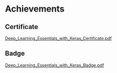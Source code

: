 

# Achievements
## Certificate
[Deep_Learning_Essentials_with_Keras_Certificate.pdf](https://prod-files-secure.s3.us-west-2.amazonaws.com/03e82b26-cccb-4906-bb56-adabcbdc0655/f5cf1405-8a02-49a4-beb6-3d50b033ba6e/Deep_Learning_Essentials_with_Keras_Certificate.pdf?X-Amz-Algorithm=AWS4-HMAC-SHA256&X-Amz-Content-Sha256=UNSIGNED-PAYLOAD&X-Amz-Credential=ASIAZI2LB466QNWXFSFN%2F20250201%2Fus-west-2%2Fs3%2Faws4_request&X-Amz-Date=20250201T191034Z&X-Amz-Expires=3600&X-Amz-Security-Token=IQoJb3JpZ2luX2VjEM7%2F%2F%2F%2F%2F%2F%2F%2F%2F%2FwEaCXVzLXdlc3QtMiJHMEUCIHCyN0Lgx96b%2Bl0pzIjhBYjv9TjZDJ5fCkCd9kGDQjLOAiEAlUA%2FY0Vn%2FS%2FRTAq%2FeyNnYC91RCIX0ShcJFFjFE3UOwsqiAQI1%2F%2F%2F%2F%2F%2F%2F%2F%2F%2F%2FARAAGgw2Mzc0MjMxODM4MDUiDGj%2FGUaH7bTNHcfscyrcA4kEZ6ZwQ4m8U9NWsjk1%2F0Vu9gA3mIx1hgPPSAdLxddZSPamKILlEuMQW4d3%2BcwjmunPOwXzcZNYLwD1oSry6%2Fk%2BSliIyYj%2BcCu1rUeuNcVELIShp41R0Hp6lJgYQ9zJ2ACY4qBO6O4ir9xu3EgzIax4nmKWp6ekxYZfy9elauwxqD3BaFO4GIVHmYenWT3LwBTq9Ia3i7lxDjnCdKEE9Wt6mPT9sdrTTvqnZoF%2FbwvXtQy6J8Vc1XyUReNH%2BrKbdS5hrlQrg6RjOvMbpAerEl3fH%2BpI57gRm7vskJdfSbLO6g%2FaCcIhNoPSHmCC41Zwadj3N%2BRCA8v%2BTzjs41khuYjjJFpRt8bPNu%2BAH2MWBJM435gAlN8bryyZ2HYKYRRODbCOD1T383T7LRUIMb0b1mk2%2BUqgmWZxNCQb%2Bv9zst1es4q%2FtKNaBa1LnOZd0CCcakOeIqwTbMfx8ic6yUTmk7J8HeBinNv5Ggt9EEPUyofoLJ%2FXJ%2BupcMSHzTc6c%2BkSWy7FRfwU8KWR%2FFHKlDy10RxcjrUcIr%2FyzHy3MuxoEOpiEwGsNIkKZ31fm%2FA3QJ65OxtK%2FQdkMxWE7R6ItC4E4CUQ9zUvqX29Y3fn1xEnG3KQZC%2FETZFp8bbd80X2MKDK%2BLwGOqUBLczPj09dnLvxaML99FVBb8I9IP7Lr030Z8KROdD%2F%2F2%2FE6WDsBZ%2B9axPjMIbhmHi6maxfLfc7wYTyXD94vT73tF9Mi3QKVnA4OTQ5LK8e7mSzrpdk8f2TpeCMMvWBweSkGksTXGFEUcY93c20dASb0oY%2F%2FiTvG4%2FGCzuejOnuFGkLl5L3CZt6%2BCVrCuzEj2dCzlcJSgRWRyK%2FdZt1pQireyem2Uq4&X-Amz-Signature=2feeb6cd46e5240c8ac60e3c0009e83b09a618bfdf1cf4e8546436ff19262f30&X-Amz-SignedHeaders=host&x-id=GetObject)
## Badge
[Deep_Learning_Essentials_with_Keras_Badge.pdf](https://prod-files-secure.s3.us-west-2.amazonaws.com/03e82b26-cccb-4906-bb56-adabcbdc0655/5c209097-6d96-477f-a031-edc11aa6225f/Deep_Learning_Essentials_with_Keras_Badge.pdf?X-Amz-Algorithm=AWS4-HMAC-SHA256&X-Amz-Content-Sha256=UNSIGNED-PAYLOAD&X-Amz-Credential=ASIAZI2LB466QNWXFSFN%2F20250201%2Fus-west-2%2Fs3%2Faws4_request&X-Amz-Date=20250201T191034Z&X-Amz-Expires=3600&X-Amz-Security-Token=IQoJb3JpZ2luX2VjEM7%2F%2F%2F%2F%2F%2F%2F%2F%2F%2FwEaCXVzLXdlc3QtMiJHMEUCIHCyN0Lgx96b%2Bl0pzIjhBYjv9TjZDJ5fCkCd9kGDQjLOAiEAlUA%2FY0Vn%2FS%2FRTAq%2FeyNnYC91RCIX0ShcJFFjFE3UOwsqiAQI1%2F%2F%2F%2F%2F%2F%2F%2F%2F%2F%2FARAAGgw2Mzc0MjMxODM4MDUiDGj%2FGUaH7bTNHcfscyrcA4kEZ6ZwQ4m8U9NWsjk1%2F0Vu9gA3mIx1hgPPSAdLxddZSPamKILlEuMQW4d3%2BcwjmunPOwXzcZNYLwD1oSry6%2Fk%2BSliIyYj%2BcCu1rUeuNcVELIShp41R0Hp6lJgYQ9zJ2ACY4qBO6O4ir9xu3EgzIax4nmKWp6ekxYZfy9elauwxqD3BaFO4GIVHmYenWT3LwBTq9Ia3i7lxDjnCdKEE9Wt6mPT9sdrTTvqnZoF%2FbwvXtQy6J8Vc1XyUReNH%2BrKbdS5hrlQrg6RjOvMbpAerEl3fH%2BpI57gRm7vskJdfSbLO6g%2FaCcIhNoPSHmCC41Zwadj3N%2BRCA8v%2BTzjs41khuYjjJFpRt8bPNu%2BAH2MWBJM435gAlN8bryyZ2HYKYRRODbCOD1T383T7LRUIMb0b1mk2%2BUqgmWZxNCQb%2Bv9zst1es4q%2FtKNaBa1LnOZd0CCcakOeIqwTbMfx8ic6yUTmk7J8HeBinNv5Ggt9EEPUyofoLJ%2FXJ%2BupcMSHzTc6c%2BkSWy7FRfwU8KWR%2FFHKlDy10RxcjrUcIr%2FyzHy3MuxoEOpiEwGsNIkKZ31fm%2FA3QJ65OxtK%2FQdkMxWE7R6ItC4E4CUQ9zUvqX29Y3fn1xEnG3KQZC%2FETZFp8bbd80X2MKDK%2BLwGOqUBLczPj09dnLvxaML99FVBb8I9IP7Lr030Z8KROdD%2F%2F2%2FE6WDsBZ%2B9axPjMIbhmHi6maxfLfc7wYTyXD94vT73tF9Mi3QKVnA4OTQ5LK8e7mSzrpdk8f2TpeCMMvWBweSkGksTXGFEUcY93c20dASb0oY%2F%2FiTvG4%2FGCzuejOnuFGkLl5L3CZt6%2BCVrCuzEj2dCzlcJSgRWRyK%2FdZt1pQireyem2Uq4&X-Amz-Signature=ec0affa9d73afa68eb3bad74eff7b132cb7c45a82cdc51fec8864bce0921697a&X-Amz-SignedHeaders=host&x-id=GetObject)

